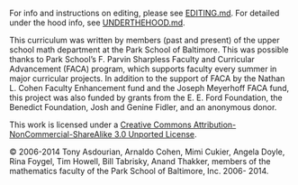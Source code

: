 For info and instructions on editing, please see [EDITING.md](EDITING.md).For detailed under the hood info, see [UNDERTHEHOOD.md](UNDERTHEHOOD.md).This curriculum was written by members (past and present) of the upper school math department at the Park School of Baltimore. This was possible thanks to Park School’s F. Parvin Sharpless Faculty and Curricular Advancement (FACA) program, which supports faculty every summer in major curricular projects. In addition to the support of FACA by the Nathan L. Cohen Faculty Enhancement fund and the Joseph Meyerhoff FACA fund, this project was also funded by grants from the E. E. Ford Foundation, the Benedict Foundation, Josh and Genine Fidler, and an anonymous donor.This work is licensed under a [Creative Commons Attribution-NonCommercial-ShareAlike 3.0 Unported License](http://creativecommons.org/licenses/by-nc-sa/3.0/).© 2006-2014 Tony Asdourian, Arnaldo Cohen, Mimi Cukier, Angela Doyle, Rina Foygel, Tim Howell, Bill Tabrisky, Anand Thakker, members of the mathematics faculty of the Park School of Baltimore, Inc. 2006- 2014.